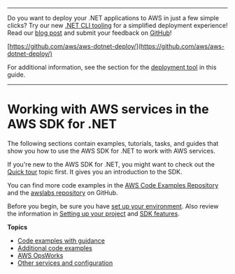 --------

Do you want to deploy your \.NET applications to AWS in just a few simple clicks? Try our new [\.NET CLI tooling](https://www.nuget.org/packages/AWS.Deploy.CLI/) for a simplified deployment experience\! Read our [blog post](https://aws.amazon.com/blogs/developer/reimagining-the-aws-net-deployment-experience/) and submit your feedback on [GitHub](https://github.com/aws/aws-dotnet-deploy)\!

 [https://github.com/aws/aws-dotnet-deploy/](https://github.com/aws/aws-dotnet-deploy/)

For additional information, see the section for the [deployment tool](https://docs.aws.amazon.com/sdk-for-net/v3/developer-guide/deployment-tool.html) in this guide\.

--------

# Working with AWS services in the AWS SDK for \.NET<a name="working-with-aws-services"></a>

The following sections contain examples, tutorials, tasks, and guides that show you how to use the AWS SDK for \.NET to work with AWS services\.

If you're new to the AWS SDK for \.NET, you might want to check out the [Quick tour](quick-start.md) topic first\. It gives you an introduction to the SDK\.

You can find more code examples in the [AWS Code Examples Repository](https://github.com/awsdocs/aws-doc-sdk-examples/tree/main/dotnetv3) and the [awslabs repository](https://github.com/awslabs/aws-sdk-net-samples) on GitHub\.

Before you begin, be sure you have [set up your environment](net-dg-setup.md)\. Also review the information in [Setting up your project](net-dg-config.md) and [SDK features](net-dg-sdk-features.md)\.

**Topics**
+ [Code examples with guidance](tutorials-examples.md)
+ [Additional code examples](csharp_code_examples.md)
+ [AWS OpsWorks](opsworks-apis-intro.md)
+ [Other services and configuration](other-apis-intro.md)